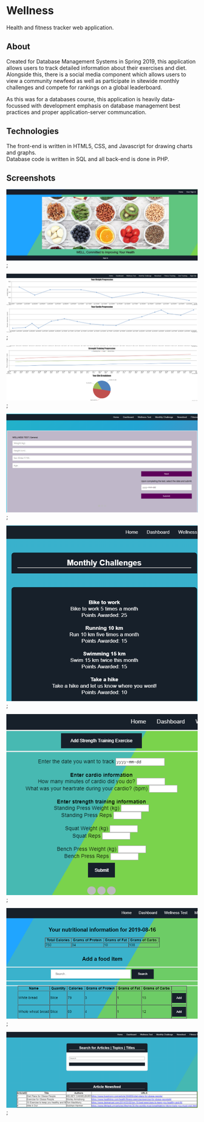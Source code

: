 # Wellness

Health and fitness tracker web application.


## About

Created for Database Management Systems in Spring 2019, this application allows users to track detailed information about their
exercises and diet. Alongside this, there is a social media component which allows users to view a community newfeed as well 
as participate in sitewide monthly challenges and compete for rankings on a global leaderboard.  

As this was for a databases course, this application is heavily data-focussed with development emphasis on database management best practices 
and proper application-server communcation.

## Technologies

The front-end is written in HTML5, CSS, and Javascript for drawing charts and graphs.  
Database code is written in SQL and all back-end is done in PHP.

## Screenshots

![Home](screenshots/Home.jpg);

![Dashboard1](screenshots/Dashboard1.png);

![Dashboard2](screenshots/Dashboard2.png);

![WellnessTest](screenshots/WellnessTest.png);

![Challenges](screenshots/Challenges.png);

![FitnessTracker](screenshots/FitnessTracker.png);

![DietTracker](screenshots/DietTracker.png);

![Articles](screenshots/Articles.png);
